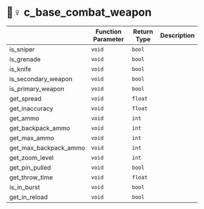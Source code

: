 # 🤷♀ c\_base\_combat\_weapon

|                          | Function Parameter | Return Type | Description |
| ------------------------ | ------------------ | ----------- | ----------- |
| is\_sniper               | `void`             | `bool`      |             |
| is\_grenade              | `void`             | `bool`      |             |
| is\_knife                | `void`             | `bool`      |             |
| is\_secondary\_weapon    | `void`             | `bool`      |             |
| is\_primary\_weapon      | `void`             | `bool`      |             |
| get\_spread              | `void`             | `float`     |             |
| get\_inaccuracy          | `void`             | `float`     |             |
| get\_ammo                | `void`             | `int`       |             |
| get\_backpack\_ammo      | `void`             | `int`       |             |
| get\_max\_ammo           | `void`             | `int`       |             |
| get\_max\_backpack\_ammo | `void`             | `int`       |             |
| get\_zoom\_level         | `void`             | `int`       |             |
| get\_pin\_pulled         | `void`             | `bool`      |             |
| get\_throw\_time         | `void`             | `float`     |             |
| is\_in\_burst            | `void`             | `bool`      |             |
| get\_in\_reload          | `void`             | `bool`      |             |
